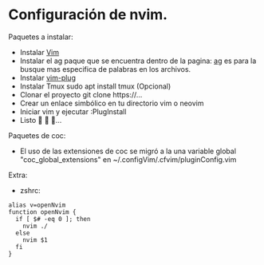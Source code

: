 # Configuración de nvim.

Paquetes a instalar:

- Instalar [Vim](https://github.com/neovim/neovim/wiki/Installing-Neovim "Vim")
- Instalar el ag paque que se encuentra dentro de la pagina: [ag](https://command-not-found.com/ag "ag") es para la busque mas especifica de palabras en los archivos.
- Instalar [vim-plug](https://github.com/junegunn/vim-plug "vim-plug")
- Instalar Tmux sudo apt install tmux (Opcional)
- Clonar el proyecto git clone https://...
- Crear un enlace simbólico en tu directorio vim o neovim
- Iniciar vim y ejecutar :PlugInstall
- Listo 🥳 🎉 🤠...

Paquetes de coc:

- El uso de las extensiones de coc se migró a la una variable global "coc_global_extensions" en ~/.configVim/.cfvim/pluginConfig.vim


Extra:

- zshrc:
```
alias v=openNvim
function openNvim {
  if [ $# -eq 0 ]; then
    nvim ./
  else
    nvim $1
  fi
}
```
